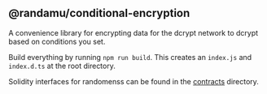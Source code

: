 ## @randamu/conditional-encryption

A convenience library for encrypting data for the dcrypt network to dcrypt based on conditions you set.

Build everything by running `npm run build`. This creates an `index.js` and `index.d.ts` at the root directory.

Solidity interfaces for randomenss can be found in the [contracts](./contracts) directory.